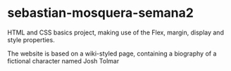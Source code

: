 # sebastian-mosquera-semana2
HTML and CSS basics project, making use of the Flex, margin, display and style properties.

The website is based on a wiki-styled page, containing a biography of a fictional character named Josh Tolmar
